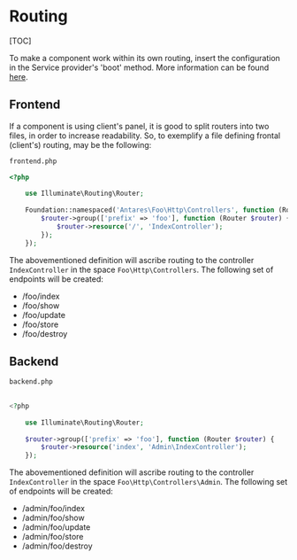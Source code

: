 # Routing  

[TOC]

To make a component work within its own routing, insert the configuration in the Service provider's 'boot' method. More information can be found [here](service_providers.md).

## Frontend  

If a component is using client's panel, it is good to split routers into two files, in order to increase readability. So, to exemplify a file defining frontal (client's) routing, may be the following:

```bash
frontend.php
```

```php
<?php
     
    use Illuminate\Routing\Router;
     
    Foundation::namespaced('Antares\Foo\Http\Controllers', function (Router $router) {
        $router->group(['prefix' => 'foo'], function (Router $router) {
            $router->resource('/', 'IndexController');
        });
    });
```

The abovementioned definition will ascribe routing to the controller `IndexController` in the space `Foo\Http\Controllers`. The following set of endpoints will be created:

* /foo/index
* /foo/show
* /foo/update
* /foo/store
* /foo/destroy

## Backend  

```bash
backend.php
```

```php
  
<?php
     
    use Illuminate\Routing\Router;
     
    $router->group(['prefix' => 'foo'], function (Router $router) {
        $router->resource('index', 'Admin\IndexController');   
    });
```
 
The abovementioned definition will ascribe routing to the controller `IndexController` in the space `Foo\Http\Controllers\Admin`. The following set of endpoints will be created:

* /admin/foo/index
* /admin/foo/show
* /admin/foo/update
* /admin/foo/store
* /admin/foo/destroy
